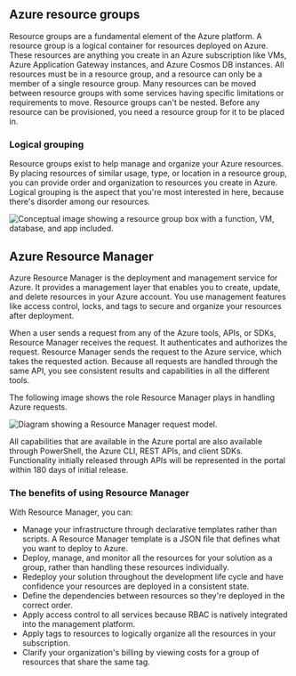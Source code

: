 ## Azure resource groups

Resource groups are a fundamental element of the Azure platform. A resource group is a logical container for resources deployed on Azure. These resources are anything you create in an Azure subscription like VMs, Azure Application Gateway instances, and Azure Cosmos DB instances. All resources must be in a resource group, and a resource can only be a member of a single resource group. Many resources can be moved between resource groups with some services having specific limitations or requirements to move. Resource groups can't be nested. Before any resource can be provisioned, you need a resource group for it to be placed in.


### Logical grouping

Resource groups exist to help manage and organize your Azure resources. By placing resources of similar usage, type, or location in a resource group, you can provide order and organization to resources you create in Azure. Logical grouping is the aspect that you're most interested in here, because there's disorder among our resources.

![Conceptual image showing a resource group box with a function, VM, database, and app included.](https://learn.microsoft.com/en-us/training/azure-fundamentals/azure-architecture-fundamentals/media/resource-group-461ef7f2.png)

## Azure Resource Manager

Azure Resource Manager is the deployment and management service for Azure. It provides a management layer that enables you to create, update, and delete resources in your Azure account. You use management features like access control, locks, and tags to secure and organize your resources after deployment.

When a user sends a request from any of the Azure tools, APIs, or SDKs, Resource Manager receives the request. It authenticates and authorizes the request. Resource Manager sends the request to the Azure service, which takes the requested action. Because all requests are handled through the same API, you see consistent results and capabilities in all the different tools.

The following image shows the role Resource Manager plays in handling Azure requests.

![Diagram showing a Resource Manager request model.](https://learn.microsoft.com/en-us/training/azure-fundamentals/azure-architecture-fundamentals/media/consistent-management-layer-feef9259.png)

All capabilities that are available in the Azure portal are also available through PowerShell, the Azure CLI, REST APIs, and client SDKs. Functionality initially released through APIs will be represented in the portal within 180 days of initial release.

### The benefits of using Resource Manager

With Resource Manager, you can:

- Manage your infrastructure through declarative templates rather than scripts. A Resource Manager template is a JSON file that defines what you want to deploy to Azure.
- Deploy, manage, and monitor all the resources for your solution as a group, rather than handling these resources individually.
- Redeploy your solution throughout the development life cycle and have confidence your resources are deployed in a consistent state.
- Define the dependencies between resources so they're deployed in the correct order.
- Apply access control to all services because RBAC is natively integrated into the management platform.
- Apply tags to resources to logically organize all the resources in your subscription.
- Clarify your organization's billing by viewing costs for a group of resources that share the same tag.